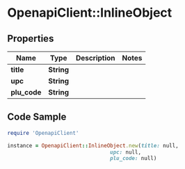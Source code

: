 # OpenapiClient::InlineObject

## Properties

Name | Type | Description | Notes
------------ | ------------- | ------------- | -------------
**title** | **String** |  | 
**upc** | **String** |  | 
**plu_code** | **String** |  | 

## Code Sample

```ruby
require 'OpenapiClient'

instance = OpenapiClient::InlineObject.new(title: null,
                                 upc: null,
                                 plu_code: null)
```


